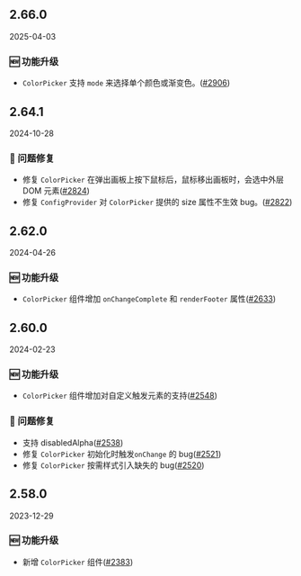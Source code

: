 ## 2.66.0

2025-04-03

### 🆕 功能升级

- `ColorPicker` 支持 `mode` 来选择单个颜色或渐变色。([#2906](https://github.com/arco-design/arco-design/pull/2906))

## 2.64.1

2024-10-28

### 🐛 问题修复

- 修复 `ColorPicker` 在弹出画板上按下鼠标后，鼠标移出画板时，会选中外层 DOM 元素([#2824](https://github.com/arco-design/arco-design/pull/2824))
- 修复 `ConfigProvider` 对 `ColorPicker` 提供的 size 属性不生效 bug。([#2822](https://github.com/arco-design/arco-design/pull/2822))

## 2.62.0

2024-04-26

### 🆕 功能升级

- `ColorPicker` 组件增加 `onChangeComplete` 和 `renderFooter` 属性([#2633](https://github.com/arco-design/arco-design/pull/2633))

## 2.60.0

2024-02-23

### 🆕 功能升级

- `ColorPicker` 组件增加对自定义触发元素的支持([#2548](https://github.com/arco-design/arco-design/pull/2548))

### 🐛 问题修复

- 支持 disabledAlpha([#2538](https://github.com/arco-design/arco-design/pull/2538))
- 修复 `ColorPicker` 初始化时触发`onChange` 的 bug([#2521](https://github.com/arco-design/arco-design/pull/2521))
- 修复 `ColorPicker` 按需样式引入缺失的 bug([#2520](https://github.com/arco-design/arco-design/pull/2520))

## 2.58.0

2023-12-29

### 🆕 功能升级

- 新增 `ColorPicker` 组件([#2383](https://github.com/arco-design/arco-design/pull/2383))

